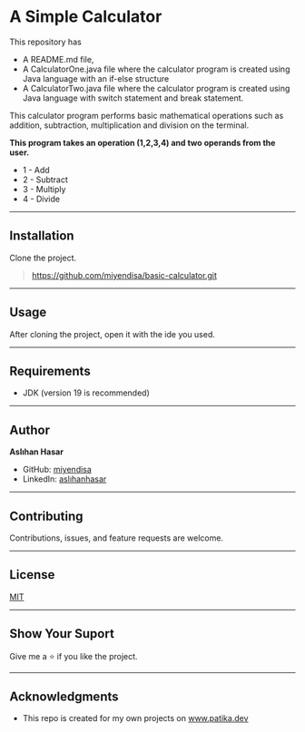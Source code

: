 # A Simple Calculator
This repository has
* A README.md file,
* A CalculatorOne.java file where the calculator program is created
  using Java language with an if-else structure
* A CalculatorTwo.java file where the calculator program is created
  using Java language with switch statement and break statement.

This calculator program performs basic mathematical operations such as addition,
subtraction, multiplication and division on the terminal.

**This program takes an operation (1,2,3,4) and two operands
from the user.**
* 1 - Add
* 2 - Subtract
* 3 - Multiply
* 4 - Divide

---

## Installation
Clone the project.
> https://github.com/miyendisa/basic-calculator.git

---

## Usage
After cloning the project, open it with the ide you used.

---

## Requirements
* JDK (version 19 is recommended)

---

## Author
**Aslıhan Hasar**

* GitHub: [miyendisa](https://github.com/miyendisa)
* LinkedIn: [aslıhanhasar](https://www.linkedin.com/in/asl%C4%B1hanhasar
  )
---

## Contributing
Contributions, issues, and feature requests are welcome.

---

## License

[MIT](https://choosealicense.com/licenses/mit/)

---

## Show Your Suport
Give me a &#11088; if you like the project.

---

## Acknowledgments
* This repo is created for my own projects on www.patika.dev